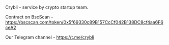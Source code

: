 Crybli - service by crypto startup team.

Contract on BscScan - https://bscscan.com/token/0x5f69330c89B157CcCf042B138DC8cf4aa6F6ceA2

Our Telegram channel - https://t.me/crybli